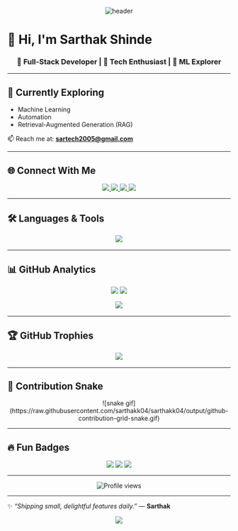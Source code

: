 <!-- Futuristic Banner -->
<p align="center">
  <img src="https://capsule-render.vercel.app/api?type=waving&color=0:00c6ff,100:0072ff&height=250&section=header&text=Sarthak%20Shinde&fontSize=60&fontColor=ffffff&animation=fadeIn&fontAlignY=38" alt="header"/>
</p>

# 👋 Hi, I'm Sarthak Shinde  

<h3 align="center">🚀 Full-Stack Developer | 🤖 Tech Enthusiast | 🔬 ML Explorer</h3>

---

## 🌱 Currently Exploring
- Machine Learning  
- Automation  
- Retrieval-Augmented Generation (RAG)  

📫 Reach me at: **sartech2005@gmail.com**

---

## 🌐 Connect With Me

<p align="center">
  <a href="https://linkedin.com/in/sarthak-shinde-5906802ab" target="_blank">
    <img src="https://img.shields.io/badge/LinkedIn-0A66C2?style=for-the-badge&logo=linkedin&logoColor=white" />
  </a>
  <a href="https://instagram.com/___.sarthakkk.___" target="_blank">
    <img src="https://img.shields.io/badge/Instagram-E4405F?style=for-the-badge&logo=instagram&logoColor=white" />
  </a>
  <a href="https://www.youtube.com/c/@sarthakshinde2570" target="_blank">
    <img src="https://img.shields.io/badge/YouTube-FF0000?style=for-the-badge&logo=youtube&logoColor=white" />
  </a>
  <a href="https://www.leetcode.com/sarthak0416" target="_blank">
    <img src="https://img.shields.io/badge/LeetCode-FFA116?style=for-the-badge&logo=leetcode&logoColor=white" />
  </a>
</p>

---

## 🛠️ Languages & Tools

<p align="center">
  <img src="https://skillicons.dev/icons?i=react,nodejs,express,mongodb,mysql,postgres,python,js,html,css,bootstrap,figma,photoshop,c,cpp" />
</p>

---

## 📊 GitHub Analytics

<p align="center">
  <img src="https://github-readme-stats.vercel.app/api?username=sarthakk04&show_icons=true&theme=tokyonight&count_private=true" height="180" />
  <img src="https://github-readme-stats.vercel.app/api/top-langs/?username=sarthakk04&layout=compact&theme=tokyonight" height="180" />
</p>

<p align="center">
  <img src="https://github-readme-streak-stats.herokuapp.com/?user=sarthakk04&theme=tokyonight" height="180" />
</p>

---

## 🏆 GitHub Trophies

<p align="center">
  <img src="https://github-profile-trophy.vercel.app/?username=sarthakk04&theme=radical&margin-w=10&margin-h=10&no-frame=true" />
</p>

---

## 🐍 Contribution Snake

<p align="center">
  ![snake gif](https://raw.githubusercontent.com/sarthakk04/sarthakk04/output/github-contribution-grid-snake.gif)
</p>

---

## 🔥 Fun Badges

<p align="center">
  <img src="https://img.shields.io/badge/Code%20Blooded-💻-brightgreen?style=for-the-badge" />
  <img src="https://img.shields.io/badge/Open%20Source%20Lover-❤️-blue?style=for-the-badge" />
  <img src="https://img.shields.io/badge/Always%20Learning-📚-orange?style=for-the-badge" />
</p>

---

<p align="center">
  <img src="https://komarev.com/ghpvc/?username=sarthakk04&label=Profile%20Views&color=blueviolet&style=for-the-badge" alt="Profile views"/>
</p>

---

✨ _“Shipping small, delightful features daily.”_ — **Sarthak**

<p align="center">
  <img src="https://capsule-render.vercel.app/api?type=waving&color=0:0072ff,100:00c6ff&height=120&section=footer"/>
</p>
